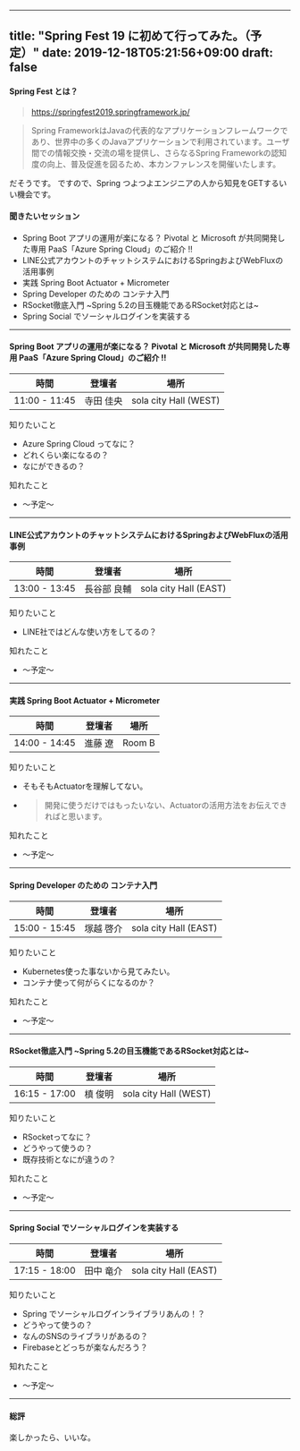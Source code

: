 
---
title: "Spring Fest 19 に初めて行ってみた。（予定）"
date: 2019-12-18T05:21:56+09:00
draft: false
---

#### Spring Fest とは？
>https://springfest2019.springframework.jp/

>Spring FrameworkはJavaの代表的なアプリケーションフレームワークであり、世界中の多くのJavaアプリケーションで利用されています。ユーザ間での情報交換・交流の場を提供し、さらなるSpring Frameworkの認知度の向上、普及促進を図るため、本カンファレンスを開催いたします。

だそうです。
ですので、Spring つよつよエンジニアの人から知見をGETするいい機会です。

#### 聞きたいセッション
- Spring Boot アプリの運用が楽になる？ Pivotal と Microsoft が共同開発した専用 PaaS「Azure Spring Cloud」のご紹介 !!
- LINE公式アカウントのチャットシステムにおけるSpringおよびWebFluxの活用事例
- 実践 Spring Boot Actuator + Micrometer
- Spring Developer のための コンテナ入門
- RSocket徹底入門 ~Spring 5.2の目玉機能であるRSocket対応とは~
- Spring Social でソーシャルログインを実装する

---
#### Spring Boot アプリの運用が楽になる？ Pivotal と Microsoft が共同開発した専用 PaaS「Azure Spring Cloud」のご紹介 !!

| 時間 | 登壇者 | 場所 |
|:-----------:|:------------:|:------------:|
| 11:00 - 11:45 | 寺田 佳央 | sola city Hall (WEST) |


知りたいこと

- Azure Spring Cloud ってなに？
- どれくらい楽になるの？
- なにができるの？

知れたこと

- 〜予定〜

---

#### LINE公式アカウントのチャットシステムにおけるSpringおよびWebFluxの活用事例

| 時間 | 登壇者 | 場所 |
|:-----------:|:------------:|:------------:|
| 13:00 - 13:45 | 長谷部 良輔 | sola city Hall (EAST) |

知りたいこと

- LINE社ではどんな使い方をしてるの？

知れたこと

- 〜予定〜

---
#### 実践 Spring Boot Actuator + Micrometer

| 時間 | 登壇者 | 場所 |
|:-----------:|:------------:|:------------:|
| 14:00 - 14:45 | 進藤 遼 | Room B |

知りたいこと

- そもそもActuatorを理解してない。
- >開発に使うだけではもったいない、Actuatorの活用方法をお伝えできればと思います。

知れたこと

- 〜予定〜

---
#### Spring Developer のための コンテナ入門

| 時間 | 登壇者 | 場所 |
|:-----------:|:------------:|:------------:|
| 15:00 - 15:45 | 塚越 啓介 | sola city Hall (EAST) |

知りたいこと

- Kubernetes使った事ないから見てみたい。
- コンテナ使って何がらくになるのか？

知れたこと

- 〜予定〜

---
#### RSocket徹底入門 ~Spring 5.2の目玉機能であるRSocket対応とは~

| 時間 | 登壇者 | 場所 |
|:-----------:|:------------:|:------------:|
| 16:15 - 17:00 | 槙 俊明 | sola city Hall (WEST) |

知りたいこと

- RSocketってなに？
- どうやって使うの？
- 既存技術となにが違うの？

知れたこと

- 〜予定〜

---
#### Spring Social でソーシャルログインを実装する

| 時間 | 登壇者 | 場所 |
|:-----------:|:------------:|:------------:|
| 17:15 - 18:00 | 田中 竜介 | sola city Hall (EAST) |

知りたいこと

- Spring でソーシャルログインライブラリあんの！？
- どうやって使うの？
- なんのSNSのライブラリがあるの？
- Firebaseとどっちが楽なんだろう？

知れたこと

- 〜予定〜

---
#### 総評
楽しかったら、いいな。
